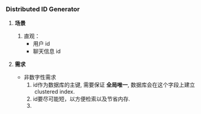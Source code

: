 
### Distributed ID Generator

1. __场景__
	1. 直观：
		* 用户 id
		* 聊天信息 id
		
2. __需求__
	* 非数字性需求
		1. id作为数据库的主键, 需要保证 __全局唯一__, 数据库会在这个字段上建立  clustered index. 
		2. id要尽可能短，以方便检索以及节省内存. 
		3. 

